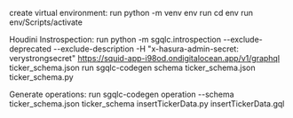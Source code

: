 create virtual environment:
run python -m venv env
run cd env
run env/Scripts/activate

Houdini Instrospection:
run python -m sgqlc.introspection --exclude-deprecated --exclude-description -H "x-hasura-admin-secret: verystrongsecret" https://squid-app-i98od.ondigitalocean.app/v1/graphql ticker_schema.json
run  sgqlc-codegen schema ticker_schema.json ticker_schema.py

Generate operations:
run  sgqlc-codegen operation --schema ticker_schema.json ticker_schema insertTickerData.py insertTickerData.gql